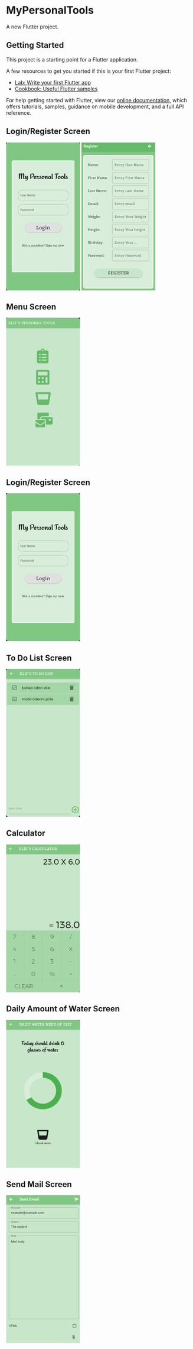 # MyPersonalTools

A new Flutter project.

## Getting Started

This project is a starting point for a Flutter application.

A few resources to get you started if this is your first Flutter project:

- [Lab: Write your first Flutter app](https://flutter.dev/docs/get-started/codelab)
- [Cookbook: Useful Flutter samples](https://flutter.dev/docs/cookbook)

For help getting started with Flutter, view our
[online documentation](https://flutter.dev/docs), which offers tutorials,
samples, guidance on mobile development, and a full API reference.

## Login/Register Screen
<img src="https://github.com/kadielif/MyPersonalTools/blob/master/img/login.png" data-canonical-src="https://github.com/kadielif/MyPersonalTools/blob/master/img/login.png" width="200" height="400" /> <img src="https://github.com/kadielif/MyPersonalTools/blob/master/img/register.png" data-canonical-src="https://github.com/kadielif/MyPersonalTools/blob/master/img/register.png" width="200" height="400" />

## Menu Screen
<img src="https://github.com/kadielif/MyPersonalTools/blob/master/img/menu.png" data-canonical-src="https://github.com/kadielif/MyPersonalTools/blob/master/img/menu.png" width="200" height="400" />

## Login/Register Screen
<img src="https://github.com/kadielif/MyPersonalTools/blob/master/img/login.png" data-canonical-src="https://github.com/kadielif/MyPersonalTools/blob/master/img/login.png" width="200" height="400" />

## To Do List Screen

<img src="https://github.com/kadielif/MyPersonalTools/blob/master/img/todolist.png" data-canonical-src="https://github.com/kadielif/MyPersonalTools/blob/master/img/todolist.png" width="200" height="400" />


## Calculator

<img src="https://github.com/kadielif/MyPersonalTools/blob/master/img/calculator.png" data-canonical-src="https://github.com/kadielif/MyPersonalTools/blob/master/img/calculator.png" width="200" height="400" />


## Daily Amount of Water Screen


<img src="https://github.com/kadielif/MyPersonalTools/blob/master/img/water.png" data-canonical-src="https://github.com/kadielif/MyPersonalTools/blob/master/img/water.png" width="200" height="400" />


## Send Mail Screen


<img src="https://github.com/kadielif/MyPersonalTools/blob/master/img/mail.png" data-canonical-src="https://github.com/kadielif/MyPersonalTools/blob/master/img/mail.png" width="200" height="400" />



